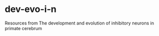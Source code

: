 # dev-evo-i-n
Resources from The development and evolution of inhibitory neurons in primate cerebrum
